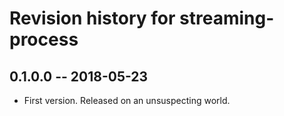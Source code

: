 # Revision history for streaming-process

## 0.1.0.0  -- 2018-05-23

* First version. Released on an unsuspecting world.
